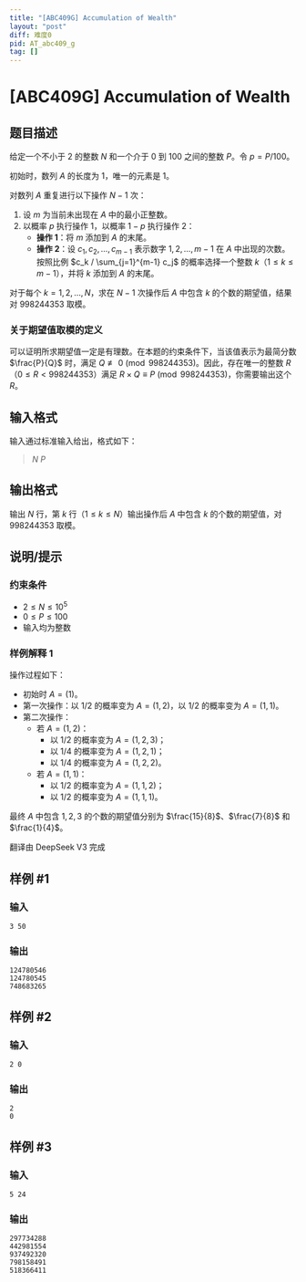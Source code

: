 ```yaml
---
title: "[ABC409G] Accumulation of Wealth"
layout: "post"
diff: 难度0
pid: AT_abc409_g
tag: []
---
```


# [ABC409G] Accumulation of Wealth

## 题目描述

[problemUrl]: https://atcoder.jp/contests/abc409/tasks/abc409_g

给定一个不小于 2 的整数 $N$ 和一个介于 0 到 100 之间的整数 $P$。令 $p = P/100$。

初始时，数列 $A$ 的长度为 1，唯一的元素是 1。

对数列 $A$ 重复进行以下操作 $N-1$ 次：

1. 设 $m$ 为当前未出现在 $A$ 中的最小正整数。
2. 以概率 $p$ 执行操作 1，以概率 $1-p$ 执行操作 2：
   - **操作 1**：将 $m$ 添加到 $A$ 的末尾。
   - **操作 2**：设 $c_1, c_2, \dots, c_{m-1}$ 表示数字 $1, 2, \dots, m-1$ 在 $A$ 中出现的次数。按照比例 $c_k / \sum_{j=1}^{m-1} c_j$ 的概率选择一个整数 $k$（$1 \leq k \leq m-1$），并将 $k$ 添加到 $A$ 的末尾。

对于每个 $k = 1, 2, \dots, N$，求在 $N-1$ 次操作后 $A$ 中包含 $k$ 的个数的期望值，结果对 $998244353$ 取模。

### 关于期望值取模的定义
可以证明所求期望值一定是有理数。在本题的约束条件下，当该值表示为最简分数 $\frac{P}{Q}$ 时，满足 $Q \not\equiv 0 \pmod{998244353}$。因此，存在唯一的整数 $R$（$0 \leq R < 998244353$）满足 $R \times Q \equiv P \pmod{998244353}$，你需要输出这个 $R$。

## 输入格式

输入通过标准输入给出，格式如下：

> $N$ $P$

## 输出格式

输出 $N$ 行，第 $k$ 行（$1 \leq k \leq N$）输出操作后 $A$ 中包含 $k$ 的个数的期望值，对 $998244353$ 取模。


## 说明/提示

### 约束条件

- $2 \leq N \leq 10^5$
- $0 \leq P \leq 100$
- 输入均为整数

### 样例解释 1

操作过程如下：
- 初始时 $A = (1)$。
- 第一次操作：以 $1/2$ 的概率变为 $A = (1, 2)$，以 $1/2$ 的概率变为 $A = (1, 1)$。
- 第二次操作：
  - 若 $A = (1, 2)$：
    - 以 $1/2$ 的概率变为 $A = (1, 2, 3)$；
    - 以 $1/4$ 的概率变为 $A = (1, 2, 1)$；
    - 以 $1/4$ 的概率变为 $A = (1, 2, 2)$。
  - 若 $A = (1, 1)$：
    - 以 $1/2$ 的概率变为 $A = (1, 1, 2)$；
    - 以 $1/2$ 的概率变为 $A = (1, 1, 1)$。

最终 $A$ 中包含 $1, 2, 3$ 的个数的期望值分别为 $\frac{15}{8}$、$\frac{7}{8}$ 和 $\frac{1}{4}$。

翻译由 DeepSeek V3 完成

## 样例 #1

### 输入

```
3 50
```

### 输出

```
124780546
124780545
748683265
```

## 样例 #2

### 输入

```
2 0
```

### 输出

```
2
0
```

## 样例 #3

### 输入

```
5 24
```

### 输出

```
297734288
442981554
937492320
798158491
518366411
```

